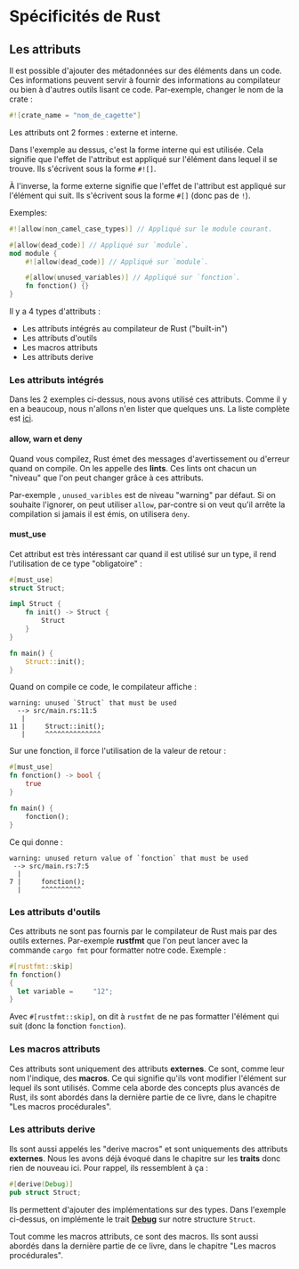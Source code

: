 # Spécificités de Rust

## Les attributs

Il est possible d'ajouter des métadonnées sur des éléments dans un code. Ces informations peuvent servir à fournir des informations au compilateur ou bien à d'autres outils lisant ce code. Par-exemple, changer le nom de la crate :

```Rust
#![crate_name = "nom_de_cagette"]
```

Les attributs ont 2 formes : externe et interne.

Dans l'exemple au dessus, c'est la forme interne qui est utilisée. Cela signifie que l'effet de l'attribut est appliqué sur l'élément dans lequel il se trouve. Ils s'écrivent sous la forme `#![]`.

À l'inverse, la forme externe signifie que l'effet de l'attribut est appliqué sur l'élément qui suit. Ils s'écrivent sous la forme `#[]` (donc pas de `!`).

Exemples:

```Rust
#![allow(non_camel_case_types)] // Appliqué sur le module courant.

#[allow(dead_code)] // Appliqué sur `module`.
mod module {
    #![allow(dead_code)] // Appliqué sur `module`.

    #[allow(unused_variables)] // Appliqué sur `fonction`.
    fn fonction() {}
}
```

Il y a 4 types d'attributs :

 * Les attributs intégrés au compilateur de Rust ("built-in")
 * Les attributs d'outils
 * Les macros attributs
 * Les attributs derive

### Les attributs intégrés

Dans les 2 exemples ci-dessus, nous avons utilisé ces attributs. Comme il y en a beaucoup, nous n'allons n'en lister que quelques uns. La liste complète est [ici](https://doc.rust-lang.org/reference/attributes.html#built-in-attributes-index).

#### allow, warn et deny

Quand vous compilez, Rust émet des messages d'avertissement ou d'erreur quand on compile. On les appelle des __lints__. Ces lints ont chacun un "niveau" que l'on peut changer grâce à ces attributs.

Par-exemple , `unused_varibles` est de niveau "warning" par défaut. Si on souhaite l'ignorer, on peut utiliser `allow`, par-contre si on veut qu'il arrête la compilation si jamais il est émis, on utilisera `deny`.

#### must_use

Cet attribut est très intéressant car quand il est utilisé sur un type, il rend l'utilisation de ce type "obligatoire" :

```rust
#[must_use]
struct Struct;

impl Struct {
    fn init() -> Struct {
        Struct
    }
}

fn main() {
    Struct::init();
}
```

Quand on compile ce code, le compilateur affiche :

```console
warning: unused `Struct` that must be used
  --> src/main.rs:11:5
   |
11 |     Struct::init();
   |     ^^^^^^^^^^^^^^
```

Sur une fonction, il force l'utilisation de la valeur de retour :

```rust
#[must_use]
fn fonction() -> bool {
    true
}

fn main() {
    fonction();
}
```

Ce qui donne :

```console
warning: unused return value of `fonction` that must be used
 --> src/main.rs:7:5
  |
7 |     fonction();
  |     ^^^^^^^^^^
```

### Les attributs d'outils

Ces attributs ne sont pas fournis par le compilateur de Rust mais par des outils externes. Par-exemple __rustfmt__ que l'on peut lancer avec la commande `cargo fmt` pour formatter notre code. Exemple :

```rust
#[rustfmt::skip]
fn fonction()
{
  let variable =     "12";
}
```

Avec `#[rustfmt::skip]`, on dit à `rustfmt` de ne pas formatter l'élément qui suit (donc la fonction `fonction`).

### Les macros attributs

Ces attributs sont uniquement des attributs __externes__. Ce sont, comme leur nom l'indique, des __macros__. Ce qui signifie qu'ils vont modifier l'élément sur lequel ils sont utilisés. Comme cela aborde des concepts plus avancés de Rust, ils sont abordés dans la dernière partie de ce livre, dans le chapitre "Les macros procédurales".

### Les attributs derive

Ils sont aussi appelés les "derive macros" et sont uniquements des attributs __externes__. Nous les avons déjà évoqué dans le chapitre sur les __traits__ donc rien de nouveau ici. Pour rappel, ils ressemblent à ça :

```rust
#[derive(Debug)]
pub struct Struct;
```

Ils permettent d'ajouter des implémentations sur des types. Dans l'exemple ci-dessus, on implémente le trait [__Debug__](https://doc.rust-lang.org/stable/std/fmt/trait.Debug.html) sur notre structure `Struct`.

Tout comme les macros attributs, ce sont des macros. Ils sont aussi abordés dans la dernière partie de ce livre, dans le chapitre "Les macros procédurales".
